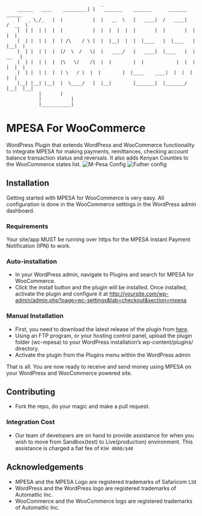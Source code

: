                                        _
		______   ____    _________| |   _______	   _______      _______	   ______
		|   _ \_/_   | 	|           |  |   __  \   |   ____|  /   ____|   /  __  \
		|  | |  | |  | 	|           |  |  |  |  |  |       |  |       |  |  |  |
		|  | |  | |  | 	| /\	/ \ |  |  |__|  |  |  |____   |  |____   |  |__|  |
		|  | |  | |  | 	|/  \  /   \|  |   ____/   |   ____|  |____   |  |   __   |
		|  | |  | |  | 	|\   \/	   /|  |  |        |  |            |  |  |  |  |  |
		|  | |  | |  | 	| \	  / |  |  |        |  |____    ____|  |  |  |  |  |
		|__| |__| |__|	|  \____/   |  |__|        |_______|  |_______/  |__|  |__|
				|	    |
				|           |
				|___________|
						
# MPESA For WooCommerce
WordPress Plugin that extends WordPress and WooCommerce functionality to integrate MPESA for making payments, remittances, checking account balance transaction status and reversals. It also adds Kenyan Counties to the WooCommerce states list.
![M-Pesa Config](https://user-images.githubusercontent.com/14233942/135764516-659438ea-fba9-4090-933a-12421590a767.png)
![Futher config](https://user-images.githubusercontent.com/14233942/135764518-33bd316c-3a51-4d78-abce-76be5abcca8c.png)

## Installation
Getting started with MPESA for WooCommerce is very easy. All configuration is done in the WooCommerce settings in the WordPress admin dashboard.

### Requirements
Your site/app MUST be running over https for the MPESA Instant Payment Notification (IPN) to work.

### Auto-installation
* In your WordPress admin, navigate to Plugins and search for MPESA for WooCommerce.
* Click the install button and the plugin will be installed. Once installed, activate the plugin and configure it at http://yoursite.com/wp-admin/admin.php?page=wc-settings&tab=checkout&section=mpesa

### Manual Installation 
* First, you need to download the latest release of the plugin from [here](https://github.com/osenco/osen-wc-mpesa/releases).
* Using an FTP program, or your hosting control panel, upload the plugin folder (wc-mpesa) to your WordPress installation’s wp-content/plugins/ directory.
* Activate the plugin from the Plugins menu within the WordPress admin

That is all. You are now ready to receive and send money using MPESA on your WordPress and WooCommerce powered site.

## Contributing
* Fork the repo, do your magic and make a pull request.

### Integration Cost
* Our team of developers are on hand to provide assistance for when you wish to move from Sandbox(test) to Live(production) environment. This assistance is charged a fiat fee of `KSH 4000/$40`

## Acknowledgements
* MPESA and the MPESA Logo are registered trademarks of Safaricom Ltd
* WordPress and the WordPress logo are registered trademarks of Automattic Inc.
* WooCommerce and the WooCommerce logo are registered trademarks of Automattic Inc.
